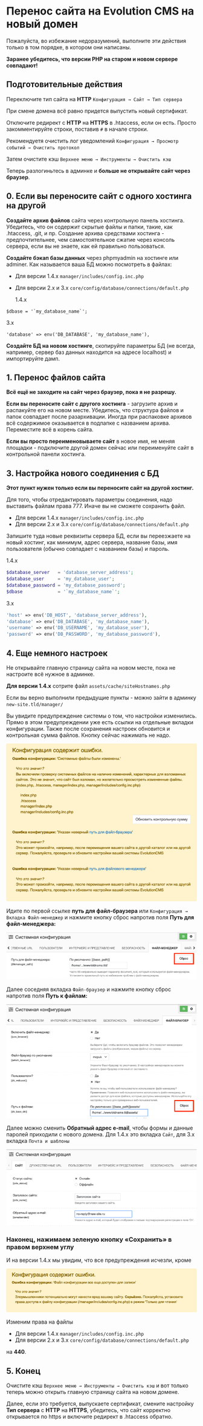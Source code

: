 # Перенос сайта на Evolution CMS на новый домен

Пожалуйста, во избежание недоразумений, выполните эти действия только в том порядке, в котором они написаны.

**Заранее убедитесь, что версии PHP на старом и новом сервере совпадают!**

## Подготовительные действия

Переключите тип сайта на **HTTP**
`Конфигурация → Сайт → Тип сервера`

При смене домена всё равно придется выпустить новый сертификат.

Отключите редирект с **HTTP** на **HTTPS** в .htaccess, если он есть. Просто закомментируйте строки, поставив `#` в начале строки.

Рекомендуетя очистить лог уведомлений `Конфигурация → Просмотр событий → Очистить протокол`

Затем очистите кэш `Верхнее меню → Инструменты → Очистить кэш`

Теперь разлогиньтесь в админке и **больше не открывайте сайт через браузер**.

## 0. Если вы переносите сайт с одного хостинга на другой

**Создайте архив файлов** сайта через контрольную панель хостинга. Убедитесь, что он содержит скрытые файлы и папки, такие, как .htaccess, .git, и пр. Создание архива средствами хостинга - предпочтительнее, чем самостоятельное сжатие через консоль сервера, если вы не знаете, как ей правильно пользоваться.

**Cоздайте бэкап базы данных** через phpmyadmin на хостинге или adminer. Как называется ваша БД можно посмотреть в файлах:

- Для версии 1.4.x `manager/includes/config.inc.php`
- Для версии 2.x и 3.x `core/config/database/connections/default.php`

  1.4.x

```
$dbase = '`my_database_name`';
```

3.x

```
'database' => env('DB_DATABASE', 'my_database_name'),
```

**Создайте БД на новом хостинге**, скопируйте параметры БД (не всегда, например, сервер баз данных находится на адресе localhost) и импортируйте дамп.

## 1. Перенос файлов сайта

**Всё ещё не заходите на сайт через браузер, пока я не разрешу.**

**Если вы переносите сайт с другого хостинга** - загрузите архив и распакуйте его на новом месте. Убедитесь, что структура файлов и папок совпадает после разархивации. Иногда при распаковке архивов всё содержимое оказывается в подпапке с названием архива. Переместите всё в корень сайта.

**Если вы просто переименовываете сайт** в новое имя, не меняя площадки - подключите другой домен сейчас или переименуйте сайт в контрольной панели хостинга.

## 3. Настройка нового соединения с БД

**Этот пункт нужен только если вы переносите сайт на другой хостинг.**

Для того, чтобы отредактировать параметры соединения, надо выставить файлам права 777. Иначе вы не сможете сохранить файл.

- Для версии 1.4.x `manager/includes/config.inc.php`
- Для версии 2.x и 3.x `core/config/database/connections/default.php`

Запишите туда новые реквизиты сервера БД, если вы переезжаете на новый хостинг, как минимум, адрес сервера, название базы, имя пользователя (обычно совпадает с названием базы) и пароль.

1.4.x

```php
$database_server   = 'database_server_address';
$database_user     = 'my_database_user';
$database_password = 'my_database_password';
$dbase             = '`my_database_name`';
```

3.x

```php
'host' => env('DB_HOST', 'database_server_address'),
'database' => env('DB_DATABASE', 'my_database_name'),
'username' => env('DB_USERNAME', 'my_database_user'),
'password' => env('DB_PASSWORD', 'my_database_password'),
```

## 4. Еще немного настроек

Не открывайте главную страницу сайта на новом месте, пока не настроите всё нужное в админке.

**Для версии 1.4.x** сотрите файл `assets/cache/siteHostnames.php`

Если вы верно выполнили предыдущие пункты - можно зайти в админку `new-site.tld/manager/`

Вы увидите предупреждение системы о том, что настройки изменились. Прямо в этом предупреждении уже есть ссылки на отдельные вкладки конфигурации. Также после сохранения настроек обновится и контрольная сумма файлов. Кнопку сейчас нажимать не надо.

![Предупреждение](/assets/images/008_move_conf_newerrors.png)

Идите по первой ссылке **путь для файл-браузера** или `Конфигурация → Вкладка Файл-менеджер` и нажмите кнопку сброс напротив поля **Путь для файл-менеджера:**

![Файл-менеджер](/assets/images/008_move_filemanager.png)

Далее соседняя вкладка `Файл-браузер` и нажмите кнопку сброс напротив поля **Путь к файлам:**

![Файл-браузер](/assets/images/008_move_filebrowser.png)

Далее можно сменить **Обратный адрес e-mail**, чтобы формы и данные паролей приходили с нового домена. Для 1.4.x это вкладка `Сайт`, для 3.x вкладка `Почта и шаблоны`

![Обратный адрес e-mail](/assets/images/008_move_emailsender.png)

### Наконец, нажимаем зеленую кнопку «Сохранить» в правом верхнем углу

И на версии 1.4.x мы увидим, что все предупреждения исчезли, кроме

![Права на файл](/assets/images/008_move_write.png)

Изменим права на файлы

- Для версии 1.4.x `manager/includes/config.inc.php`
- Для версии 2.x и 3.x `core/config/database/connections/default.php`

на **440**.

## 5. Конец

Очистите кэш `Верхнее меню → Инструменты → Очистить кэш`
и вот только теперь можно открыть главную страницу сайта на новом домене.

Далее, если это требуется, выпускаете сертификат, смените настройку **Тип сервера** с **HTTP** на **HTTPS**, убедитесь, что сайт корректно открывается по https и включите редирект в .htaccess обратно.
